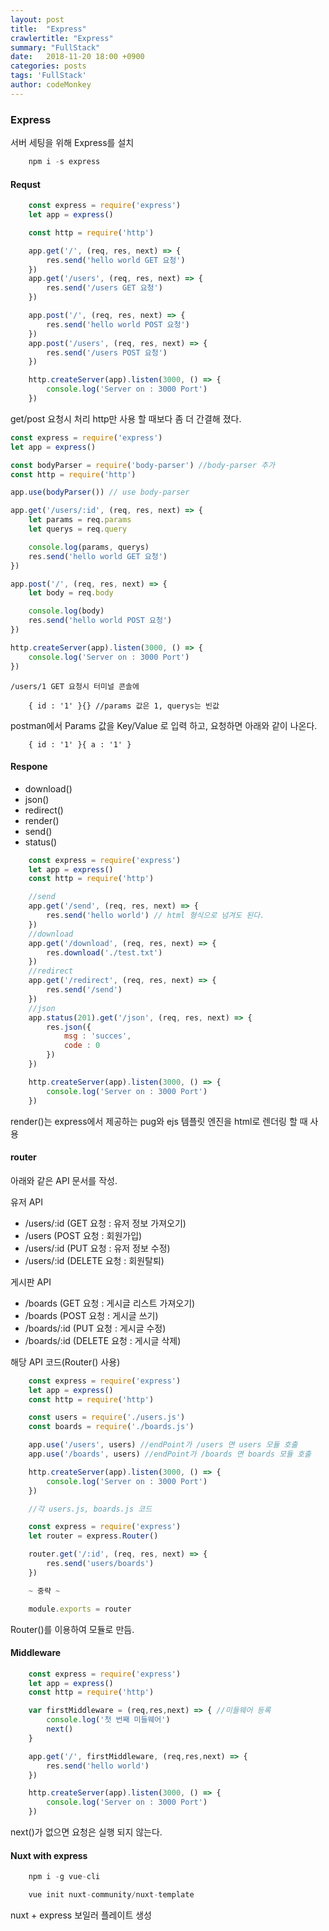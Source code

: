 ```yaml
---
layout: post
title:  "Express"
crawlertitle: "Express"
summary: "FullStack"
date:   2018-11-20 18:00 +0900
categories: posts
tags: 'FullStack'
author: codeMonkey
---
```


### Express

서버 세팅을 위해 Express를 설치
```javascript
    npm i -s express
```

#### Requst

```javascript
    const express = require('express')
    let app = express()

    const http = require('http')

    app.get('/', (req, res, next) => {
        res.send('hello world GET 요청')
    })
    app.get('/users', (req, res, next) => {
        res.send('/users GET 요청')
    })

    app.post('/', (req, res, next) => {
        res.send('hello world POST 요청')
    })
    app.post('/users', (req, res, next) => {
        res.send('/users POST 요청')
    })

    http.createServer(app).listen(3000, () => {
        console.log('Server on : 3000 Port')
    })
```
get/post 요청시 처리
http만 사용 할 때보다 좀 더 간결해 졌다.

```javascript
const express = require('express')
let app = express()

const bodyParser = require('body-parser') //body-parser 추가
const http = require('http')

app.use(bodyParser()) // use body-parser

app.get('/users/:id', (req, res, next) => {
    let params = req.params
    let querys = req.query

    console.log(params, querys)
    res.send('hello world GET 요청')
})

app.post('/', (req, res, next) => {
    let body = req.body

    console.log(body)
    res.send('hello world POST 요청')
})

http.createServer(app).listen(3000, () => {
    console.log('Server on : 3000 Port')
})
```
    /users/1 GET 요청시 터미널 콘솔에  
```
    { id : '1' }{} //params 값은 1, querys는 빈값
```
postman에서 Params 값을 Key/Value 로 입력 하고, 
요청하면 아래와 같이 나온다.
```
    { id : '1' }{ a : '1' }
```

#### Respone

- download()
- json()
- redirect()
- render()
- send()
- status()

```javascript
    const express = require('express')
    let app = express()
    const http = require('http')

    //send
    app.get('/send', (req, res, next) => {
        res.send('hello world') // html 형식으로 넘겨도 된다.
    })
    //download
    app.get('/download', (req, res, next) => {
        res.download('./test.txt')
    })
    //redirect
    app.get('/redirect', (req, res, next) => {
        res.send('/send')
    })
    //json
    app.status(201).get('/json', (req, res, next) => {
        res.json({
            msg : 'succes',
            code : 0
        })
    })

    http.createServer(app).listen(3000, () => {
        console.log('Server on : 3000 Port')
    })
```
render()는 express에서 제공하는 pug와 ejs 템플릿 엔진을 html로 렌더링 할 때 사용

#### router

아래와 같은 API 문서를 작성.

유저 API
- /users/:id (GET 요청 : 유저 정보 가져오기)
- /users (POST 요청 : 회원가입)
- /users/:id (PUT 요청 : 유저 정보 수정)
- /users/:id (DELETE 요청 : 회원탈퇴)

게시판 API
- /boards (GET 요청 : 게시글 리스트 가져오기)
- /boards (POST 요청 : 게시글 쓰기)
- /boards/:id (PUT 요청 : 게시글 수정)
- /boards/:id (DELETE 요청 : 게시글 삭제)

해당 API 코드(Router() 사용)

```javascript
    const express = require('express')
    let app = express()
    const http = require('http')

    const users = require('./users.js')
    const boards = require('./boards.js')

    app.use('/users', users) //endPoint가 /users 면 users 모듈 호출
    app.use('/boards', users) //endPoint가 /boards 면 boards 모듈 호출

    http.createServer(app).listen(3000, () => {
        console.log('Server on : 3000 Port')
    })

    //각 users.js, boards.js 코드

    const express = require('express')
    let router = express.Router()

    router.get('/:id', (req, res, next) => {
        res.send('users/boards')
    })

    ~ 중략 ~

    module.exports = router

```
Router()를 이용하여 모듈로 만듬.

#### Middleware

```javascript
    const express = require('express')
    let app = express()
    const http = require('http')

    var firstMiddleware = (req,res,next) => { //미들웨어 등록
        console.log('첫 번째 미들웨어')
        next()
    }

    app.get('/', firstMiddleware, (req,res,next) => {
        res.send('hello world')
    }) 

    http.createServer(app).listen(3000, () => {
        console.log('Server on : 3000 Port')
    })
```
next()가 없으면 요청은 실행 되지 않는다.

#### Nuxt with express

```javascript
    npm i -g vue-cli

    vue init nuxt-community/nuxt-template
```

nuxt + express 보일러 플레이트 생성